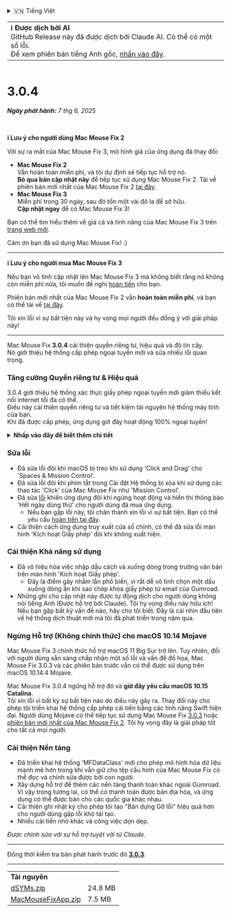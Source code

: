 <details>
<summary>🇻🇳 Tiếng Việt</summary>

[🇬🇧 English (GitHub Release)](https://github.com/noah-nuebling/mac-mouse-fix/releases/tag/3.0.4)\
[🇩🇪 Deutsch](https://redirect.macmousefix.com/?target=mmf-release&tag=3.0.4&locale=de)\
**🇻🇳 Tiếng Việt**\
[🇨🇳 中文 (简体)](https://redirect.macmousefix.com/?target=mmf-release&tag=3.0.4&locale=zh-Hans)\
[🇨🇳 中文 (繁體)](https://redirect.macmousefix.com/?target=mmf-release&tag=3.0.4&locale=zh-Hant)\
[🇭🇰 中文（香港)](https://redirect.macmousefix.com/?target=mmf-release&tag=3.0.4&locale=zh-HK)\
[🇰🇷 한국어](https://redirect.macmousefix.com/?target=mmf-release&tag=3.0.4&locale=ko)\
[Help translate Mac Mouse Fix to different languages!](https://github.com/noah-nuebling/mac-mouse-fix/discussions/731)
</details>
<table align=><td>
<b>ℹ️ Được dịch bởi AI</b><br>
GitHub Release này đã được dịch bởi Claude AI. Có thể có một số lỗi.<br>
Để xem phiên bản tiếng Anh gốc, <a href="https://github.com/noah-nuebling/mac-mouse-fix/releases/tag/3.0.4">nhấn vào đây</a>.
</td></table>

<table></table>

# 3.0.4
***Ngày phát hành:** 7 thg 6, 2025*

<br>

**ℹ️ Lưu ý cho người dùng Mac Mouse Fix 2**

Với sự ra mắt của Mac Mouse Fix 3, mô hình giá của ứng dụng đã thay đổi:

- **Mac Mouse Fix 2**\
Vẫn hoàn toàn miễn phí, và tôi dự định sẽ tiếp tục hỗ trợ nó.\
**Bỏ qua bản cập nhật này** để tiếp tục sử dụng Mac Mouse Fix 2. Tải về phiên bản mới nhất của Mac Mouse Fix 2 [tại đây](https://redirect.macmousefix.com/?target=mmf2-latest&locale=vi).
- **Mac Mouse Fix 3**\
Miễn phí trong 30 ngày, sau đó tốn một vài đô la để sở hữu.\
**Cập nhật ngay** để có Mac Mouse Fix 3!

Bạn có thể tìm hiểu thêm về giá cả và tính năng của Mac Mouse Fix 3 trên [trang web mới](https://macmousefix.com/).

Cảm ơn bạn đã sử dụng Mac Mouse Fix! :)

---

**ℹ️ Lưu ý cho người mua Mac Mouse Fix 3**

Nếu bạn vô tình cập nhật lên Mac Mouse Fix 3 mà không biết rằng nó không còn miễn phí nữa, tôi muốn đề nghị [hoàn tiền](https://redirect.macmousefix.com/?target=mmf-apply-for-refund&locale=vi) cho bạn.

Phiên bản mới nhất của Mac Mouse Fix 2 vẫn **hoàn toàn miễn phí**, và bạn có thể tải về [tại đây](https://redirect.macmousefix.com/?target=mmf2-latest&locale=vi).

Tôi xin lỗi vì sự bất tiện này và hy vọng mọi người đều đồng ý với giải pháp này!

---

Mac Mouse Fix **3.0.4** cải thiện quyền riêng tư, hiệu quả và độ tin cậy.\
Nó giới thiệu hệ thống cấp phép ngoại tuyến mới và sửa nhiều lỗi quan trọng.

### Tăng cường Quyền riêng tư & Hiệu quả

3.0.4 giới thiệu hệ thống xác thực giấy phép ngoại tuyến mới giảm thiểu kết nối internet tối đa có thể.\
Điều này cải thiện quyền riêng tư và tiết kiệm tài nguyên hệ thống máy tính của bạn.\
Khi đã được cấp phép, ứng dụng giờ đây hoạt động 100% ngoại tuyến!

<details>
<summary><b>Nhấp vào đây để biết thêm chi tiết</b></summary>
Các phiên bản trước xác thực giấy phép trực tuyến mỗi lần khởi động, có thể cho phép nhật ký kết nối được lưu trữ bởi máy chủ bên thứ ba (GitHub và Gumroad). Hệ thống mới loại bỏ các kết nối không cần thiết – sau khi kích hoạt giấy phép ban đầu, nó chỉ kết nối internet nếu dữ liệu giấy phép cục bộ bị hỏng.
<br><br>
Mặc dù tôi chưa bao giờ ghi lại hành vi người dùng, nhưng về mặt lý thuyết, hệ thống trước đây cho phép máy chủ bên thứ ba ghi lại địa chỉ IP và thời gian kết nối. Gumroad cũng có thể ghi lại khóa giấy phép của bạn và có thể liên kết nó với bất kỳ thông tin cá nhân nào họ ghi lại về bạn khi bạn mua Mac Mouse Fix.
<br><br>
Tôi đã không xem xét những vấn đề riêng tư tinh tế này khi xây dựng hệ thống cấp phép ban đầu, nhưng bây giờ, Mac Mouse Fix đã riêng tư và không cần internet nhất có thể!
<br><br>
Xem thêm <a href=https://gumroad.com/privacy>chính sách quyền riêng tư của Gumroad</a> và <a href=https://github.com/noah-nuebling/mac-mouse-fix/issues/976#issuecomment-2140955801>bình luận trên GitHub</a> của tôi.

</details>

### Sửa lỗi

- Đã sửa lỗi đôi khi macOS bị treo khi sử dụng 'Click and Drag' cho 'Spaces & Mission Control'.
- Đã sửa lỗi đôi khi phím tắt trong Cài đặt Hệ thống bị xóa khi sử dụng các thao tác 'Click' của Mac Mouse Fix như 'Mission Control'.
- Đã sửa [lỗi](https://github.com/noah-nuebling/mac-mouse-fix/issues?q=state%3Aopen%20label%3A%22%27Free%20days%20are%20over%27%20bug%22) khiến ứng dụng đôi khi ngừng hoạt động và hiển thị thông báo 'Hết ngày dùng thử' cho người dùng đã mua ứng dụng.
    - Nếu bạn gặp lỗi này, tôi chân thành xin lỗi vì sự bất tiện. Bạn có thể yêu cầu [hoàn tiền tại đây](https://redirect.macmousefix.com/?message=&target=mmf-apply-for-refund&locale=vi).
- Cải thiện cách ứng dụng truy xuất cửa sổ chính, có thể đã sửa lỗi màn hình 'Kích hoạt Giấy phép' đôi khi không xuất hiện.

### Cải thiện Khả năng sử dụng

- Đã vô hiệu hóa việc nhập dấu cách và xuống dòng trong trường văn bản trên màn hình 'Kích hoạt Giấy phép'.
    - Đây là điểm gây nhầm lẫn phổ biến, vì rất dễ vô tình chọn một dấu xuống dòng ẩn khi sao chép khóa giấy phép từ email của Gumroad.
- Những ghi chú cập nhật này được tự động dịch cho người dùng không nói tiếng Anh (Được hỗ trợ bởi Claude). Tôi hy vọng điều này hữu ích! Nếu bạn gặp bất kỳ vấn đề nào, hãy cho tôi biết. Đây là cái nhìn đầu tiên về hệ thống dịch thuật mới mà tôi đã phát triển trong năm qua.

### Ngừng Hỗ trợ (Không chính thức) cho macOS 10.14 Mojave

Mac Mouse Fix 3 chính thức hỗ trợ macOS 11 Big Sur trở lên. Tuy nhiên, đối với người dùng sẵn sàng chấp nhận một số lỗi và vấn đề đồ họa, Mac Mouse Fix 3.0.3 và các phiên bản trước vẫn có thể được sử dụng trên macOS 10.14.4 Mojave.

Mac Mouse Fix 3.0.4 ngừng hỗ trợ đó và **giờ đây yêu cầu macOS 10.15 Catalina**.\
Tôi xin lỗi vì bất kỳ sự bất tiện nào do điều này gây ra. Thay đổi này cho phép tôi triển khai hệ thống cấp phép cải tiến bằng các tính năng Swift hiện đại. Người dùng Mojave có thể tiếp tục sử dụng Mac Mouse Fix [3.0.3](https://redirect.macmousefix.com/?target=mmf-release&tag=3.0.3&locale=vi) hoặc [phiên bản mới nhất của Mac Mouse Fix 2](https://redirect.macmousefix.com/?target=mmf2-latest&locale=vi). Tôi hy vọng đây là giải pháp tốt cho tất cả mọi người.

### Cải thiện Nền tảng

- Đã triển khai hệ thống 'MFDataClass' mới cho phép mô hình hóa dữ liệu mạnh mẽ hơn trong khi vẫn giữ cho tệp cấu hình của Mac Mouse Fix có thể đọc và chỉnh sửa được bởi con người.
- Xây dựng hỗ trợ để thêm các nền tảng thanh toán khác ngoài Gumroad. Vì vậy trong tương lai, có thể có thanh toán được bản địa hóa, và ứng dụng có thể được bán cho các quốc gia khác nhau.
- Cải thiện ghi nhật ký cho phép tôi tạo "Bản dựng Gỡ lỗi" hiệu quả hơn cho người dùng gặp lỗi khó tái tạo.
- Nhiều cải tiến nhỏ khác và công việc dọn dẹp.

*Được chỉnh sửa với sự hỗ trợ tuyệt vời từ Claude.*

---

Đồng thời kiểm tra bản phát hành trước đó [**3.0.3**](https://redirect.macmousefix.com/?target=mmf-release&tag=3.0.3&locale=vi).

---

<table align="start">
<tr>
    <td colspan=2>
        <b>Tài nguyên</b>
    </td>
</tr>
<tr>
    <td><a href="https://github.com/noah-nuebling/mac-mouse-fix/releases/download/3.0.4/dSYMs.zip">dSYMs.zip</a></td>
    <td>24.8 MB</td>
</tr>
<tr>
    <td><a href="https://github.com/noah-nuebling/mac-mouse-fix/releases/download/3.0.4/MacMouseFixApp.zip">MacMouseFixApp.zip</a></td>
    <td>7.5 MB</td>
</tr>
</table>